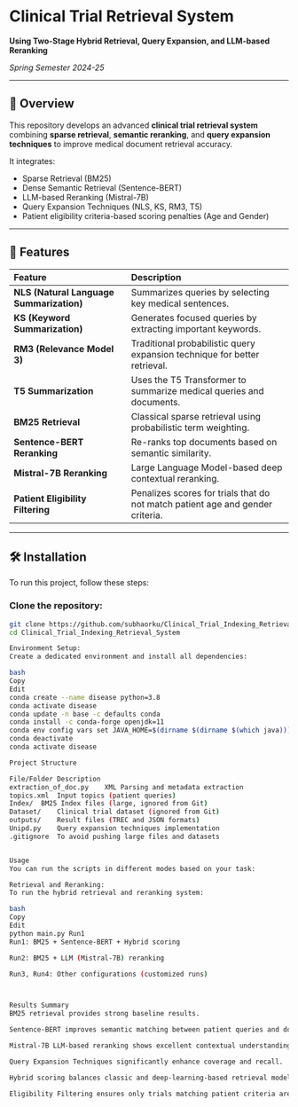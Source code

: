 # Clinical Trial Retrieval System  
**Using Two-Stage Hybrid Retrieval, Query Expansion, and LLM-based Reranking**

_Spring Semester 2024-25_

---

## 📖 Overview

This repository develops an advanced **clinical trial retrieval system** combining **sparse retrieval**, **semantic reranking**, and **query expansion techniques** to improve medical document retrieval accuracy. 

It integrates:
- Sparse Retrieval (BM25)
- Dense Semantic Retrieval (Sentence-BERT)
- LLM-based Reranking (Mistral-7B)
- Query Expansion Techniques (NLS, KS, RM3, T5)
- Patient eligibility criteria-based scoring penalties (Age and Gender)

---

## 🚀 Features

| Feature | Description |
|:--------|:------------|
| **NLS (Natural Language Summarization)** | Summarizes queries by selecting key medical sentences. |
| **KS (Keyword Summarization)** | Generates focused queries by extracting important keywords. |
| **RM3 (Relevance Model 3)** | Traditional probabilistic query expansion technique for better retrieval. |
| **T5 Summarization** | Uses the T5 Transformer to summarize medical queries and documents. |
| **BM25 Retrieval** | Classical sparse retrieval using probabilistic term weighting. |
| **Sentence-BERT Reranking** | Re-ranks top documents based on semantic similarity. |
| **Mistral-7B Reranking** | Large Language Model-based deep contextual reranking. |
| **Patient Eligibility Filtering** | Penalizes scores for trials that do not match patient age and gender criteria. |

---

## 🛠 Installation

To run this project, follow these steps:

### Clone the repository:
```bash
git clone https://github.com/subhaorku/Clinical_Trial_Indexing_Retrieval_System.git
cd Clinical_Trial_Indexing_Retrieval_System

Environment Setup:
Create a dedicated environment and install all dependencies:

bash
Copy
Edit
conda create --name disease python=3.8
conda activate disease
conda update -n base -c defaults conda
conda install -c conda-forge openjdk=11
conda env config vars set JAVA_HOME=$(dirname $(dirname $(which java)))
conda deactivate
conda activate disease

Project Structure

File/Folder	Description
extraction_of_doc.py	XML Parsing and metadata extraction
topics.xml	Input topics (patient queries)
Index/	BM25 Index files (large, ignored from Git)
Dataset/	Clinical trial dataset (ignored from Git)
outputs/	Result files (TREC and JSON formats)
Unipd.py	Query expansion techniques implementation
.gitignore	To avoid pushing large files and datasets


Usage
You can run the scripts in different modes based on your task:

Retrieval and Reranking:
To run the hybrid retrieval and reranking system:

bash
Copy
Edit
python main.py Run1
Run1: BM25 + Sentence-BERT + Hybrid scoring

Run2: BM25 + LLM (Mistral-7B) reranking

Run3, Run4: Other configurations (customized runs)



Results Summary
BM25 retrieval provides strong baseline results.

Sentence-BERT improves semantic matching between patient queries and documents.

Mistral-7B LLM-based reranking shows excellent contextual understanding.

Query Expansion Techniques significantly enhance coverage and recall.

Hybrid scoring balances classic and deep-learning-based retrieval models for best performance.

Eligibility Filtering ensures only trials matching patient criteria are ranked high.


